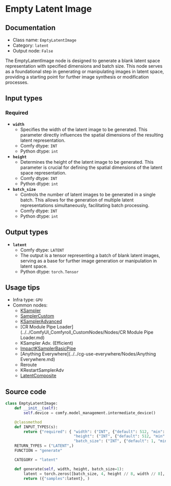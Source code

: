 # Empty Latent Image
## Documentation
- Class name: `EmptyLatentImage`
- Category: `latent`
- Output node: `False`

The EmptyLatentImage node is designed to generate a blank latent space representation with specified dimensions and batch size. This node serves as a foundational step in generating or manipulating images in latent space, providing a starting point for further image synthesis or modification processes.
## Input types
### Required
- **`width`**
    - Specifies the width of the latent image to be generated. This parameter directly influences the spatial dimensions of the resulting latent representation.
    - Comfy dtype: `INT`
    - Python dtype: `int`
- **`height`**
    - Determines the height of the latent image to be generated. This parameter is crucial for defining the spatial dimensions of the latent space representation.
    - Comfy dtype: `INT`
    - Python dtype: `int`
- **`batch_size`**
    - Controls the number of latent images to be generated in a single batch. This allows for the generation of multiple latent representations simultaneously, facilitating batch processing.
    - Comfy dtype: `INT`
    - Python dtype: `int`
## Output types
- **`latent`**
    - Comfy dtype: `LATENT`
    - The output is a tensor representing a batch of blank latent images, serving as a base for further image generation or manipulation in latent space.
    - Python dtype: `torch.Tensor`
## Usage tips
- Infra type: `GPU`
- Common nodes:
    - [KSampler](../../Comfy/Nodes/KSampler.md)
    - [SamplerCustom](../../Comfy/Nodes/SamplerCustom.md)
    - [KSamplerAdvanced](../../Comfy/Nodes/KSamplerAdvanced.md)
    - [CR Module Pipe Loader](../../ComfyUI_Comfyroll_CustomNodes/Nodes/CR Module Pipe Loader.md)
    - KSampler Adv. (Efficient)
    - [ImpactKSamplerBasicPipe](../../ComfyUI-Impact-Pack/Nodes/ImpactKSamplerBasicPipe.md)
    - [Anything Everywhere](../../cg-use-everywhere/Nodes/Anything Everywhere.md)
    - Reroute
    - KRestartSamplerAdv
    - [LatentComposite](../../Comfy/Nodes/LatentComposite.md)



## Source code
```python
class EmptyLatentImage:
    def __init__(self):
        self.device = comfy.model_management.intermediate_device()

    @classmethod
    def INPUT_TYPES(s):
        return {"required": { "width": ("INT", {"default": 512, "min": 16, "max": MAX_RESOLUTION, "step": 8}),
                              "height": ("INT", {"default": 512, "min": 16, "max": MAX_RESOLUTION, "step": 8}),
                              "batch_size": ("INT", {"default": 1, "min": 1, "max": 4096})}}
    RETURN_TYPES = ("LATENT",)
    FUNCTION = "generate"

    CATEGORY = "latent"

    def generate(self, width, height, batch_size=1):
        latent = torch.zeros([batch_size, 4, height // 8, width // 8], device=self.device)
        return ({"samples":latent}, )

```
